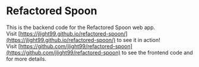 # Refactored Spoon

This is the backend code for the Refactored Spoon web app.<br />
Visit [https://jlight99.github.io/refactored-spoon/](https://jlight99.github.io/refactored-spoon/) to see it in action!<br />
Visit [https://github.com/jlight99/refactored-spoon](https://github.com/jlight99/refactored-spoon) to see the frontend code and for more details.<br />

